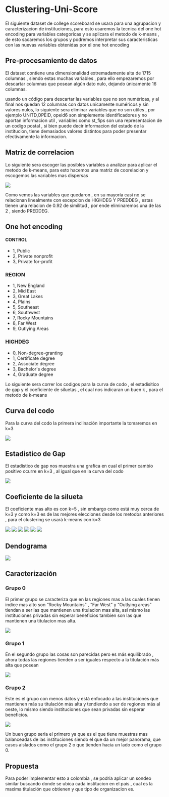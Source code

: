 # Clustering-Uni-Score
El siguiente dataset de college scoreboard se usara para una agrupacion y caracterizacion de instituciones, para esto usaremos la tecnica del one hot encoding para variables categoricas y se aplicara el metodo de k-means , de esto sacaremos los grupos y podremos interpretar sus caracteristicas con las nuevas variables obtenidas por el one hot encoding


## Pre-procesamiento de datos
El dataset contiene una dimensionalidad extremadamente alta de 1715 columnas , siendo estas muchas variables , para ello empezaremos por descartar columnas que posean algún dato nulo, dejando únicamente 16 columnas.

usando un código para descartar las variables que no son numéricas, y al final nos quedan 12 columnas con datos unicamente numéricos y sin valores nulos, lo siguiente sera eliminar variables que no son utiles , por ejemplo UNITD,OPEID, opeid6 son simplemente identificadores y no aportan informacion util , variables como st_fips son una representacion de un codigo postal , si bien puede decir informacion del estado de la institucion, tiene demasiados valores distintos para poder presentar efectivamente la informacion.

## Matriz de correlacion
Lo siguiente sera escoger las posibles variables a analizar para aplicar el metodo de k-means, para esto hacemos una matriz de coorelacion y escogemos las variables mas dispersas

![](https://github.com/ancgarciamo/Clustering-Uni-Score/blob/main/Imagenes/Mapa%20de%20correlacion.PNG)





Como vemos las variables que quedaron  , en su mayoría casi no se relacionan linealmente con excepcion de HIGHDEG Y PREDDEG , estas tienen una relacion de 0.92 de similitud , por ende eliminaremos una de las 2 , siendo PREDDEG.


## One hot encoding

#### CONTROL
- 1, Public
- 2, Private nonprofit
- 3, Private for-profit

###  REGION
- 1, New England
- 2, Mid East
- 3, Great Lakes
- 4, Plains
- 5, Southeast
- 6, Southwest
- 7, Rocky Mountains
- 8, Far West
- 9, Outlying Areas


### HIGHDEG

- 0, Non-degree-granting
- 1, Certificate degree
- 2, Associate degree
- 3, Bachelor's degree
- 4, Graduate degree


Lo siguiente sera correr los codigos para la curva de codo , el estadisitico de gap y el coeficiente de siluetas , el cual nos indicaran un buen k , para el metodo de k-means
## Curva del codo

Para la curva del codo la primera inclinación importante la tomaremos en k=3

![](https://github.com/ancgarciamo/Clustering-Uni-Score/blob/main/Imagenes/codo.PNG)

## Estadistico de Gap
El estadistico de gap nos muestra una grafica en cual el primer cambio positivo ocurre en k=3 , al igual que en la curva del codo

![](https://github.com/ancgarciamo/Clustering-Uni-Score/blob/main/Imagenes/GAP.png)

## Coeficiente de la silueta 
El coeficiente mas alto es con k=5 , sin embargo como está muy cerca de k=3 y como k=3 es de las mejores elecciones desde los metodos anteriores , para el clustering se usará k-means con k=3 

![](https://github.com/ancgarciamo/Clustering-Uni-Score/blob/main/Imagenes/siluetas%20puntajes.PNG)
![](https://github.com/ancgarciamo/Clustering-Uni-Score/blob/main/Imagenes/K2.png)
![](https://github.com/ancgarciamo/Clustering-Uni-Score/blob/main/Imagenes/K3.png)
![](https://github.com/ancgarciamo/Clustering-Uni-Score/blob/main/Imagenes/K4.png)
![](https://github.com/ancgarciamo/Clustering-Uni-Score/blob/main/Imagenes/K5.png)
![](https://github.com/ancgarciamo/Clustering-Uni-Score/blob/main/Imagenes/K6.png)
## Dendograma 

![](https://github.com/ancgarciamo/Clustering-Uni-Score/blob/main/Imagenes/dendrograma.png)
## Caracterización
### Grupo 0
El primer grupo se caracteriza que en las regiones mas a las cuales tienen indice mas alto son “Rocky Mountains” , “Far West” y “Outlying areas” tiendan a ser las que mantienen una titulacion mas alta, asi mismo las instituciones privadas sin esperar beneficios tambien son las que mantienen una titulacion mas alta.


![](https://github.com/ancgarciamo/Clustering-Uni-Score/blob/main/Imagenes/Grupo%200.png)


### Grupo 1
En el segundo grupo las cosas son parecidas pero es más equilibrado , ahora todas las regiones tienden a ser iguales respecto a la titulación más alta que posean 

![](https://github.com/ancgarciamo/Clustering-Uni-Score/blob/main/Imagenes/Grupo%201.png)

### Grupo 2
Este es el grupo con menos datos y está enfocado a las instituciones que mantienen más su titulación más alta y tendiendo a ser de regiones más al oeste, lo mismo siendo instituciones que sean privadas sin esperar beneficios.

![](https://github.com/ancgarciamo/Clustering-Uni-Score/blob/main/Imagenes/Grupo%202.png)

Un buen grupo seria el primero ya que es el que tiene muestras mas balanceadas de las instituciones siendo el que da un mejor panorama, que casos aislados como el grupo 2 o que tienden hacia un lado como el grupo 0.

## Propuesta
Para poder implementar esto a colombia , se podria aplicar un sondeo similar buscando donde se ubica cada institucion en el pais , cual es la maxima titulación que obtienen y que tipo de organizacion es.
